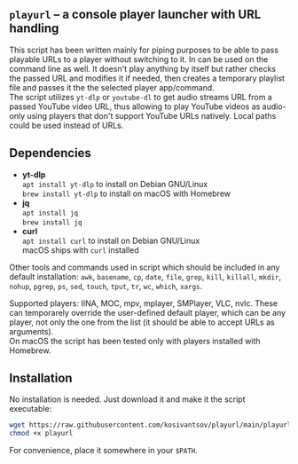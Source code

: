 ## `playurl` – a console player launcher with URL handling

This script has been written mainly for piping purposes to be able to pass playable URLs to a player without switching to it. In can be used on the command line as well.
It doesn't play anything by itself but rather checks the passed URL and modifies it if needed, then creates a temporary playlist file and passes it the the selected player app/command.  
The script utilizes `yt-dlp` or `youtube-dl` to get audio streams URL from a passed YouTube video URL, thus allowing to play YouTube videos as audio-only using players that don't support YouTube URLs natively.
Local paths could be used instead of URLs.

## Dependencies
- **yt-dlp**  
  `apt install yt-dlp` to install on Debian GNU/Linux   
  `brew install yt-dlp` to install on macOS with Homebrew
- **jq**  
  `apt install jq`  
  `brew install jq`
- **curl**  
  `apt install curl` to install on Debian GNU/Linux  
  macOS ships with `curl` installed

Other tools and commands used in script which should be included in any default installation: `awk`, `basename`, `cp`, `date`, `file`, `grep`, `kill`, `killall`, `mkdir`, `nohup`, `pgrep`, `ps`, `sed`, `touch`, `tput`, `tr`, `wc`, `which`, `xargs`.

Supported players: IINA, MOC, mpv, mplayer, SMPlayer, VLC, nvlc. These can temporarely override the user-defined default player, which can be any player, not only the one from the list (it should be able to accept URLs as arguments).  
On macOS the script has been tested only with players installed with Homebrew. 

## Installation
No installation is needed. Just download it and make it the script executable:
```bash
wget https://raw.githubusercontent.com/kosivantsov/playurl/main/playurl
chmod +x playurl
```

For convenience, place it somewhere in your `$PATH`.
